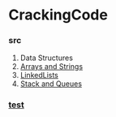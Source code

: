 # CrackingCode
### src
1.  Data Structures
  1.  [Arrays and Strings][101]
  2.  [LinkedLists][102]
  3.  [Stack and Queues][103]

[101]:https://github.com/inadram/CrackingCode/tree/master/src/main/dataStructures/arraysAndStrings
[102]:https://github.com/inadram/CrackingCode/tree/master/src/main/dataStructures/LinkedLists
[103]:https://github.com/inadram/CrackingCode/tree/master/src/main/dataStructures/StacksAndQueues


### [test][901]
[901]:https://github.com/inadram/CrackingCode/tree/master/src/test
